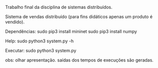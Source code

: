 Trabalho final da disciplina de sistemas distribuídos.

Sistema de vendas distribuído (para fins didáticos apenas um produto é vendido).

Dependências:
sudo pip3 install mininet
sudo pip3 install numpy

Help:
sudo python3 system.py -h

Executar:
sudo python3 system.py

obs: 
	olhar apresentação.
	saídas dos tempos de execuções são geradas.




